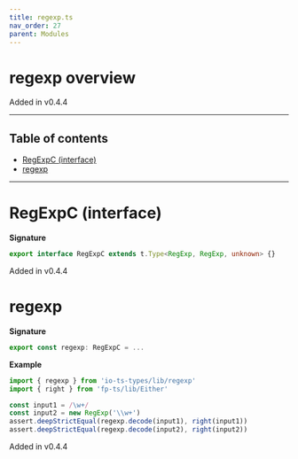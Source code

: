 ```yaml
---
title: regexp.ts
nav_order: 27
parent: Modules
---
```


# regexp overview

Added in v0.4.4

---

<h2 class="text-delta">Table of contents</h2>

- [RegExpC (interface)](#regexpc-interface)
- [regexp](#regexp)

---

# RegExpC (interface)

**Signature**

```ts
export interface RegExpC extends t.Type<RegExp, RegExp, unknown> {}
```

Added in v0.4.4

# regexp

**Signature**

```ts
export const regexp: RegExpC = ...
```

**Example**

```ts
import { regexp } from 'io-ts-types/lib/regexp'
import { right } from 'fp-ts/lib/Either'

const input1 = /\w+/
const input2 = new RegExp('\\w+')
assert.deepStrictEqual(regexp.decode(input1), right(input1))
assert.deepStrictEqual(regexp.decode(input2), right(input2))
```

Added in v0.4.4
